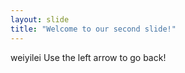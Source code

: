 ```yaml
---
layout: slide
title: "Welcome to our second slide!"
---
```

weiyilei
Use the left arrow to go back!
